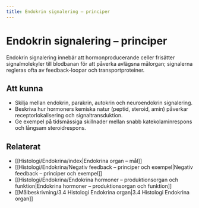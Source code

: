 ```yaml
---
title: Endokrin signalering – principer
---
```


# Endokrin signalering – principer

Endokrin signalering innebär att hormonproducerande celler frisätter signalmolekyler till blodbanan för att påverka avlägsna målorgan; signalerna regleras ofta av feedback-loopar och transportproteiner.

## Att kunna
- Skilja mellan endokrin, parakrin, autokrin och neuroendokrin signalering.
- Beskriva hur hormoners kemiska natur (peptid, steroid, amin) påverkar receptorlokalisering och signaltransduktion.
- Ge exempel på tidsmässiga skillnader mellan snabb katekolaminrespons och långsam steroidrespons.

## Relaterat
- [[Histologi/Endokrina/index|Endokrina organ – mål]]
- [[Histologi/Endokrina/Negativ feedback – principer och exempel|Negativ feedback – principer och exempel]]
- [[Histologi/Endokrina/Endokrina hormoner – produktionsorgan och funktion|Endokrina hormoner – produktionsorgan och funktion]]
- [[Målbeskrivning/3.4 Histologi Endokrina organ|3.4 Histologi Endokrina organ]]
